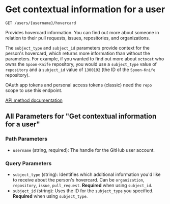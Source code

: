 # Get contextual information for a user

`GET /users/{username}/hovercard`

Provides hovercard information. You can find out more about someone in relation to their pull requests, issues, repositories, and organizations.

  The `subject_type` and `subject_id` parameters provide context for the person's hovercard, which returns more information than without the parameters. For example, if you wanted to find out more about `octocat` who owns the `Spoon-Knife` repository, you would use a `subject_type` value of `repository` and a `subject_id` value of `1300192` (the ID of the `Spoon-Knife` repository).

OAuth app tokens and personal access tokens (classic) need the `repo` scope to use this endpoint.

[API method documentation](https://docs.github.com/rest/users/users#get-contextual-information-for-a-user)

## All Parameters for "Get contextual information for a user"

### Path Parameters

- `username` (string, required): The handle for the GitHub user account.
### Query Parameters

- `subject_type` (string): Identifies which additional information you'd like to receive about the person's hovercard. Can be `organization`, `repository`, `issue`, `pull_request`. **Required** when using `subject_id`.
- `subject_id` (string): Uses the ID for the `subject_type` you specified. **Required** when using `subject_type`.